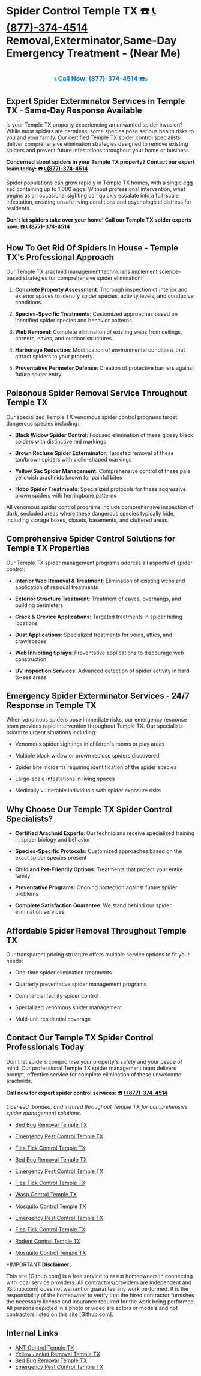 # Spider Control Temple TX ☎️ [📞 (877)-374-4514](https://pest-control-4514.netlify.app) Removal,Exterminator,Same-Day Emergency Treatment - (Near Me)
# 

<p align="center" style="font-size: 1.2em; font-weight: bold; margin: 20px 0;">
  <a href="https://pest-control-4514.netlify.app" target="_blank" style="color: #007BFF; text-decoration: none;">📞 Call Now: (877)-374-4514 ☎️💧</a>
</p>

## Expert Spider Exterminator Services in Temple TX - Same-Day Response Available

Is your Temple TX property experiencing an unwanted spider invasion? While most spiders are harmless, some species pose serious health risks to you and your family. Our certified Temple TX spider control specialists deliver comprehensive elimination strategies designed to remove existing spiders and prevent future infestations throughout your home or business.

**Concerned about spiders in your Temple TX property? Contact our expert team today: ☎️ [📞 (877)-374-4514](https://pest-control-4514.netlify.app)**

Spider populations can grow rapidly in Temple TX homes, with a single egg sac containing up to 1,000 eggs. Without professional intervention, what begins as an occasional sighting can quickly escalate into a full-scale infestation, creating unsafe living conditions and psychological distress for residents.

**Don't let spiders take over your home! Call our Temple TX spider experts now: ☎️ [📞 (877)-374-4514](https://pest-control-4514.netlify.app)**

## How To Get Rid Of Spiders In House - Temple TX's Professional Approach

Our Temple TX arachnid management technicians implement science-based strategies for comprehensive spider elimination:

1. **Complete Property Assessment**: Thorough inspection of interior and exterior spaces to identify spider species, activity levels, and conducive conditions.

2. **Species-Specific Treatments**: Customized approaches based on identified spider species and behavior patterns.

3. **Web Removal**: Complete elimination of existing webs from ceilings, corners, eaves, and outdoor structures.

4. **Harborage Reduction**: Modification of environmental conditions that attract spiders to your property.

5. **Preventative Perimeter Defense**: Creation of protective barriers against future spider entry.

## Poisonous Spider Removal Service Throughout Temple TX

Our specialized Temple TX venomous spider control programs target dangerous species including:

- **Black Widow Spider Control**: Focused elimination of these glossy black spiders with distinctive red markings

- **Brown Recluse Spider Exterminator**: Targeted removal of these tan/brown spiders with violin-shaped markings

- **Yellow Sac Spider Management**: Comprehensive control of these pale yellowish arachnids known for painful bites

- **Hobo Spider Treatments**: Specialized protocols for these aggressive brown spiders with herringbone patterns

All venomous spider control programs include comprehensive inspection of dark, secluded areas where these dangerous species typically hide, including storage boxes, closets, basements, and cluttered areas.

## Comprehensive Spider Control Solutions for Temple TX Properties

Our Temple TX spider management programs address all aspects of spider control:

- **Interior Web Removal & Treatment**: Elimination of existing webs and application of residual treatments

- **Exterior Structure Treatment**: Treatment of eaves, overhangs, and building perimeters

- **Crack & Crevice Applications**: Targeted treatments in spider hiding locations

- **Dust Applications**: Specialized treatments for voids, attics, and crawlspaces

- **Web Inhibiting Sprays**: Preventative applications to discourage web construction

- **UV Inspection Services**: Advanced detection of spider activity in hard-to-see areas

## Emergency Spider Exterminator Services - 24/7 Response in Temple TX

When venomous spiders pose immediate risks, our emergency response team provides rapid intervention throughout Temple TX. Our specialists prioritize urgent situations including:

- Venomous spider sightings in children's rooms or play areas

- Multiple black widow or brown recluse spiders discovered

- Spider bite incidents requiring identification of the spider species

- Large-scale infestations in living spaces

- Medically vulnerable individuals with spider exposure risks

## Why Choose Our Temple TX Spider Control Specialists?

- **Certified Arachnid Experts**: Our technicians receive specialized training in spider biology and behavior

- **Species-Specific Protocols**: Customized approaches based on the exact spider species present

- **Child and Pet-Friendly Options**: Treatments that protect your entire family

- **Preventative Programs**: Ongoing protection against future spider problems

- **Complete Satisfaction Guarantee**: We stand behind our spider elimination services

## Affordable Spider Removal Throughout Temple TX

Our transparent pricing structure offers multiple service options to fit your needs:

- One-time spider elimination treatments

- Quarterly preventative spider management programs

- Commercial facility spider control

- Specialized venomous spider management

- Multi-unit residential coverage

## Contact Our Temple TX Spider Control Professionals Today

Don't let spiders compromise your property's safety and your peace of mind. Our professional Temple TX spider management team delivers prompt, effective service for complete elimination of these unwelcome arachnids.

**Call now for expert spider control services: ☎️ [📞 (877)-374-4514](https://pest-control-4514.netlify.app)**

*Licensed, bonded, and insured throughout Temple TX for comprehensive spider management solutions.*


- [Bed Bug Removal Temple TX](https://github.com/allyoucaneatsushiin/pest-control/blob/main/Bed-Bug-Removal-Temple-TX-877-374-4514-Exterminator-Same-Day-Emergency-Treatment-Near-Me.md)
- [Emergency Pest Control Temple TX](https://github.com/allyoucaneatsushiin/pest-control/blob/main/Emergency-Pest-Control-Temple-TX-877-374-4514-24-7-Fast-Response-Near-Me.md)
- [Flea Tick Control Temple TX](https://github.com/allyoucaneatsushiin/pest-control/blob/main/Flea-Tick-Control-Temple-TX-877-374-4514-Removal-Exterminator-Same-Day-Emergency-Treatment-Near-Me.md)


- [Bed Bug Removal Temple TX](https://github.com/allyoucaneatsushiin/pest-control/blob/main/Bed-Bug-Removal-Temple-TX-877-374-4514-Exterminator-Same-Day-Emergency-Treatment-Near-Me.md)
- [Emergency Pest Control Temple TX](https://github.com/allyoucaneatsushiin/pest-control/blob/main/Emergency-Pest-Control-Temple-TX-877-374-4514-24-7-Fast-Response-Near-Me.md)
- [Flea Tick Control Temple TX](https://github.com/allyoucaneatsushiin/pest-control/blob/main/Flea-Tick-Control-Temple-TX-877-374-4514-Removal-Exterminator-Same-Day-Emergency-Treatment-Near-Me.md)


- [Wasp Control Temple TX](https://github.com/allyoucaneatsushiin/pest-control/blob/main/Wasp-Control-Temple-TX-877-374-4514-Removal-Exterminator-Same-Day-Emergency-Treatment-Near-Me.md)
- [Mosquito Control Temple TX](https://github.com/allyoucaneatsushiin/pest-control/blob/main/Mosquito-Control-Temple-TX-877-374-4514-Exterminator-Same-Day-Emergency-Treatment-Near-Me.md)
- [Emergency Pest Control Temple TX](https://github.com/allyoucaneatsushiin/pest-control/blob/main/Emergency-Pest-Control-Temple-TX-877-374-4514-24-7-Fast-Response-Near-Me.md)


- [Flea Tick Control Temple TX](https://github.com/allyoucaneatsushiin/pest-control/blob/main/Flea-Tick-Control-Temple-TX-877-374-4514-Removal-Exterminator-Same-Day-Emergency-Treatment-Near-Me.md)
- [Rodent Control Temple TX](https://github.com/allyoucaneatsushiin/pest-control/blob/main/Rodent-Control-Temple-TX-877-374-4514-Rat-Removal-Exterminator-Same-Day-Emergency-Treatment-Near-Me.md)
- [Mosquito Control Temple TX](https://github.com/allyoucaneatsushiin/pest-control/blob/main/Mosquito-Control-Temple-TX-877-374-4514-Exterminator-Same-Day-Emergency-Treatment-Near-Me.md)


*IMPORTANT **Disclaimer:**  

This site [Github.com] is a free service to assist homeowners in connecting with local service providers. All contractors/providers are independent and [Github.com] does not warrant or guarantee any work performed. It is the responsibility of the homeowner to verify that the hired contractor furnishes the necessary license and insurance required for the work being performed. All persons depicted in a photo or video are actors or models and not contractors listed on this site [Github.com].


## Internal Links
- [ANT Control Temple TX](https://github.com/allyoucaneatsushiin/pest-control/blob/main/ANT-Control-Temple-TX-877-374-4514-Prevention-Extermination-Same-Day-Emergency-Treatment-Near-Me.md)
- [Yellow Jacket Removal Temple TX](https://github.com/allyoucaneatsushiin/pest-control/blob/main/Yellow-Jacket-Removal-Temple-TX-877-374-4514-Exterminator-Same-Day-Emergency-Treatment-Near-Me.md)
- [Bed Bug Removal Temple TX](https://github.com/allyoucaneatsushiin/pest-control/blob/main/Bed-Bug-Removal-Temple-TX-877-374-4514-Exterminator-Same-Day-Emergency-Treatment-Near-Me.md)
- [Emergency Pest Control Temple TX](https://github.com/allyoucaneatsushiin/pest-control/blob/main/Emergency-Pest-Control-Temple-TX-877-374-4514-24-7-Fast-Response-Near-Me.md)

